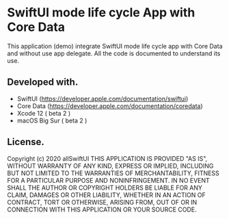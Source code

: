 #  SwiftUI mode life cycle App with Core Data
This application (demo) integrate SwiftUI mode life cycle app with Core Data and without use app delegate.
All the code is documented to understand its use.

## Developed with.
- SwiftUI (https://developer.apple.com/documentation/swiftui)
- Core Data (https://developer.apple.com/documentation/coredata)
- Xcode 12 ( beta 2 )
- macOS Big Sur ( beta 2 )

## License.
Copyright (c) 2020 allSwiftUI
THIS APPLICATION IS PROVIDED "AS IS", WITHOUT WARRANTY OF ANY KIND, EXPRESS OR IMPLIED, INCLUDING BUT NOT LIMITED TO THE WARRANTIES OF MERCHANTABILITY, FITNESS FOR A PARTICULAR PURPOSE AND NONINFRINGEMENT. IN NO EVENT SHALL THE AUTHOR OR COPYRIGHT HOLDERS BE LIABLE FOR ANY CLAIM, DAMAGES OR OTHER LIABILITY, WHETHER IN AN ACTION OF CONTRACT, TORT OR OTHERWISE, ARISING FROM, OUT OF OR IN CONNECTION WITH THIS APPLICATION OR YOUR SOURCE CODE.
